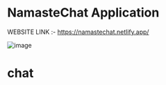 # NamasteChat Application

WEBSITE LINK :- https://namastechat.netlify.app/

![image](https://user-images.githubusercontent.com/73410135/142862034-30962caa-52d1-4926-8490-73b917fb458c.png)



# chat
